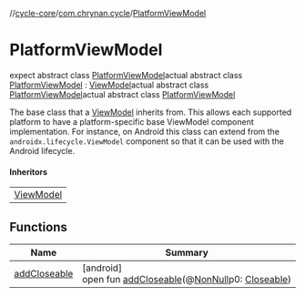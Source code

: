 //[cycle-core](../../../index.md)/[com.chrynan.cycle](../index.md)/[PlatformViewModel](index.md)

# PlatformViewModel

expect abstract class [PlatformViewModel](index.md)actual abstract class [PlatformViewModel](index.md) : [ViewModel](https://developer.android.com/reference/kotlin/androidx/lifecycle/ViewModel.html)actual abstract class [PlatformViewModel](index.md)actual abstract class [PlatformViewModel](index.md)

The base class that a [ViewModel](../-view-model/index.md) inherits from. This allows each supported platform to have a platform-specific base ViewModel component implementation. For instance, on Android this class can extend from the `androidx.lifecycle.ViewModel` component so that it can be used with the Android lifecycle.

#### Inheritors

| |
|---|
| [ViewModel](../-view-model/index.md) |

## Functions

| Name | Summary |
|---|---|
| [addCloseable](index.md#264516373%2FFunctions%2F340610874) | [android]<br>open fun [addCloseable](index.md#264516373%2FFunctions%2F340610874)(@[NonNull](https://developer.android.com/reference/kotlin/androidx/annotation/NonNull.html)p0: [Closeable](https://developer.android.com/reference/kotlin/java/io/Closeable.html)) |
